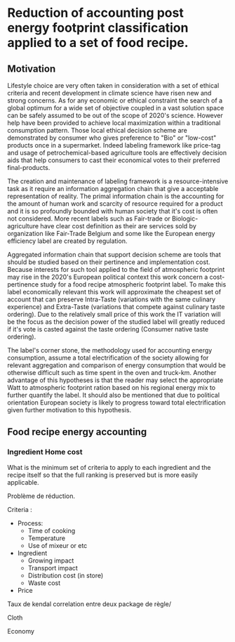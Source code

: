# Reduction of accounting post energy footprint classification applied to a set of food recipe.

## Motivation

Lifestyle choice are very often taken in consideration with a set of ethical criteria and recent development in climate science have risen new and strong concerns.
As for any economic or ethical constraint the search of a global optimum for a wide set of objective coupled in a vast solution space can be safely assumed to be out of the scope of 2020's science.
However help have been provided to achieve local maximization within a traditional consumption pattern.
Those local ethical decision scheme are demonstrated by consumer who gives preference to "Bio" or "low-cost" products once in a supermarket.
Indeed labeling framework like price-tag and usage of petrochemical-based agriculture tools are effectively decision aids that help consumers to cast their economical votes to their preferred final-products.

The creation and maintenance of labeling framework is a resource-intensive task as it require an information aggregation chain that give a acceptable representation of reality.
The primal information chain is the accounting for the amount of human work and scarcity of resource required for a product and it is so profoundly bounded with human society that it's cost is often not considered.
More recent labels such as Fair-trade or Biologic-agriculture have clear cost definition as their are services sold by organization like Fair-Trade Belgium and some like the European energy efficiency label are created by regulation.

Aggregated information chain that support decision scheme are tools that should be studied based on their pertinence and implementation cost.
Because interests for such tool applied to the field of atmospheric footprint may rise in the 2020's European political context this work concern a cost-pertinence study for a food recipe atmospheric footprint label.
To make this label economically relevant this work will approximate the cheapest set of account that can preserve Intra-Taste (variations with the same culinary experience) and Extra-Taste (variations that compete against culinary taste ordering).
Due to the relatively small price of this work the IT variation will be the focus as the decision power of the studied label will greatly reduced if it's vote is casted against the taste ordering (Consumer native taste ordering).

The label's corner stone, the methodology used for accounting energy consumption, assume a total electrification of the society allowing for relevant aggregation and comparison of energy consumption that would be otherwise difficult such as time spent in the oven and truck-km.
Another advantage of this hypotheses is that the reader may select the appropriate Watt to atmospheric footprint ration based on his regional energy mix to further quantify the label.
It should also be mentioned that due to political orientation European society is likely to progress toward total electrification given further motivation to this hypothesis.

## Food recipe energy accounting

### Ingredient Home cost


What is the minimum set of criteria to apply to each ingredient and the recipe itself so that the full ranking is preserved but is more easily applicable.

Problème de réduction.

Criteria :
- Process:
  - Time of cooking
  - Temperature
  - Use of mixeur or etc
- Ingredient
  - Growing impact
  - Transport impact
  - Distribution cost (in store)
  - Waste cost
- Price

Taux de kendal correlation entre deux package de règle/





Cloth


Economy

